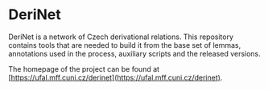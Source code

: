 # DeriNet

DeriNet is a network of Czech derivational relations. This repository contains tools that are needed to build it from the base set of lemmas, annotations used in the process, auxiliary scripts and the released versions.

The homepage of the project can be found at [https://ufal.mff.cuni.cz/derinet](https://ufal.mff.cuni.cz/derinet).

